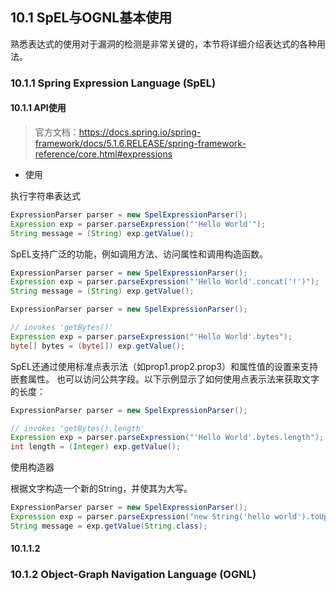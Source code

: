 ## 10.1 SpEL与OGNL基本使用

熟悉表达式的使用对于漏洞的检测是非常关键的，本节将详细介绍表达式的各种用法。

### 10.1.1 Spring Expression Language (SpEL)

#### 10.1.1 API使用


> 官方文档：https://docs.spring.io/spring-framework/docs/5.1.6.RELEASE/spring-framework-reference/core.html#expressions

+ 使用

执行字符串表达式
```java
ExpressionParser parser = new SpelExpressionParser();
Expression exp = parser.parseExpression("'Hello World'"); 
String message = (String) exp.getValue();
```

SpEL支持广泛的功能，例如调用方法、访问属性和调用构造函数。
```java
ExpressionParser parser = new SpelExpressionParser();
Expression exp = parser.parseExpression("'Hello World'.concat('!')"); 
String message = (String) exp.getValue();
```


```java
ExpressionParser parser = new SpelExpressionParser();

// invokes 'getBytes()'
Expression exp = parser.parseExpression("'Hello World'.bytes"); 
byte[] bytes = (byte[]) exp.getValue();
```

SpEL还通过使用标准点表示法（如prop1.prop2.prop3）和属性值的设置来支持嵌套属性。
也可以访问公共字段。以下示例显示了如何使用点表示法来获取文字的长度：
```java
ExpressionParser parser = new SpelExpressionParser();

// invokes 'getBytes().length'
Expression exp = parser.parseExpression("'Hello World'.bytes.length"); 
int length = (Integer) exp.getValue();
```

使用构造器

根据文字构造一个新的String，并使其为大写。
```java
ExpressionParser parser = new SpelExpressionParser();
Expression exp = parser.parseExpression("new String('hello world').toUpperCase()"); 
String message = exp.getValue(String.class);
```

#### 10.1.1.2 

### 10.1.2 Object-Graph Navigation Language (OGNL)
